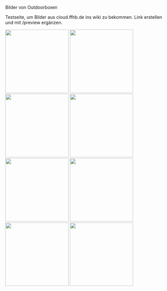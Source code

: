 

Bilder von Outdoorboxen

Testseite, um Bilder aus cloud.ffhb.de ins wiki zu bekommen.
Link erstellen und mit /preview ergänzen.

<img src="https://cloud.ffhb.de/index.php/s/J8nggBNNfGawzMr/preview" width="200">

<img src="https://cloud.ffhb.de/index.php/s/PzcfemXKEX2BqD9/preview" width="200">

<img src="https://cloud.ffhb.de/index.php/s/cWiZTTb2k3KoejJ/preview" width="200">

<img src="https://cloud.ffhb.de/index.php/s/KW8EW2jpc5k2tAb/preview" width="200">

<img src="https://cloud.ffhb.de/index.php/s/WzFybT2jkNFkND5/preview" width="200">

<img src="https://cloud.ffhb.de/index.php/s/ZqyafdpgQtLbaAM/preview" width="200">

<img src="https://cloud.ffhb.de/index.php/s/sdqW6Arpf2mdE4y/preview" width="200">

<img src="https://radiobbsnextcloudpi4.spdns.de/index.php/s/xcxnZopZqYgXs78/preview" width="200">



